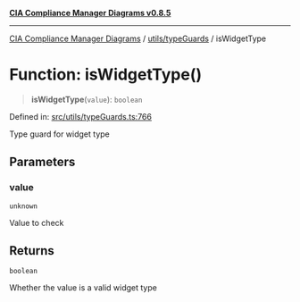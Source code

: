 [**CIA Compliance Manager Diagrams v0.8.5**](../../../README.md)

***

[CIA Compliance Manager Diagrams](../../../modules.md) / [utils/typeGuards](../README.md) / isWidgetType

# Function: isWidgetType()

> **isWidgetType**(`value`): `boolean`

Defined in: [src/utils/typeGuards.ts:766](https://github.com/Hack23/cia-compliance-manager/blob/3ae0301247f765ba03c8c0fe645db4718bb8af76/src/utils/typeGuards.ts#L766)

Type guard for widget type

## Parameters

### value

`unknown`

Value to check

## Returns

`boolean`

Whether the value is a valid widget type
